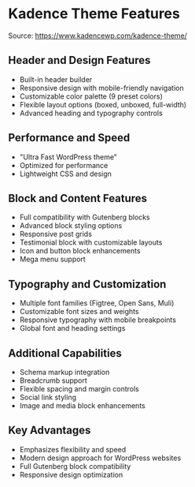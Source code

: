 # Kadence Theme Features

Source: https://www.kadencewp.com/kadence-theme/

## Header and Design Features
- Built-in header builder
- Responsive design with mobile-friendly navigation
- Customizable color palette (9 preset colors)
- Flexible layout options (boxed, unboxed, full-width)
- Advanced heading and typography controls

## Performance and Speed
- "Ultra Fast WordPress theme"
- Optimized for performance
- Lightweight CSS and design

## Block and Content Features
- Full compatibility with Gutenberg blocks
- Advanced block styling options
- Responsive post grids
- Testimonial block with customizable layouts
- Icon and button block enhancements
- Mega menu support

## Typography and Customization
- Multiple font families (Figtree, Open Sans, Muli)
- Customizable font sizes and weights
- Responsive typography with mobile breakpoints
- Global font and heading settings

## Additional Capabilities
- Schema markup integration
- Breadcrumb support
- Flexible spacing and margin controls
- Social link styling
- Image and media block enhancements

## Key Advantages
- Emphasizes flexibility and speed
- Modern design approach for WordPress websites
- Full Gutenberg block compatibility
- Responsive design optimization